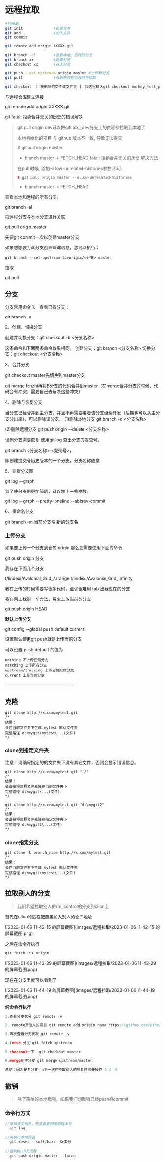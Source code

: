 # 远程拉取

```bash
#代码串
git init              #新建仓库
git add .             #加入文件
git commit

git remote add origin XXXXX.git

git branch -al        #查看本地，远程的分支
git branch xx         #新建分支
git checkout xx       #进入分支

git push --set-upstream origin master #上传新分支
git pull              #有新东西在远程时先拉取

git checkout  [ 被删除的文件或文件夹 ]，我这里输入git checkout monkey_test_py2.x/.idea，这个命令是将暂存区文件拉回本地

```







与远程仓库建立连接

git remote add origin XXXXX.git



git fatal: 拒绝合并无关的历史的错误解决

> git pull origin dev可以把gitLab上dev分支上的内容都拉取到本地了
>
> 本地初始化的项目 与 github 版本不一致, 导致无法提交
>
> $ git pull origin master
>
>  * branch            master     -> FETCH_HEAD
>    fatal: 拒绝合并无关的历史
>    解决方法
>
> 在pull 时候, 添加–allow-unrelated-histories参数 即可.
>
> ``` c++ 
> $ git pull origin master --allow-unrelated-histories                
> ```
>
>  * branch            master     -> FETCH_HEAD

查看本地和远程的所有分支。

git branch -al 



将远程分支与本地分支进行关联

git pull origin master



先要git commit一次以创建master分支



如果您想要为此分支创建跟踪信息，您可以执行：

    git branch --set-upstream-to=origin/<分支> master



拉取

git pull



## 分支

分支常用命令
1、 查看已有分支：

git branch –a



2、创建、切换分支

创建并切换分支：git checkout -b <分支名称>

这条命令和下面两条命令效果相同。
创建分支：git branch <分支名称>
切换分支：git checkout <分支名称>



3、合并分支

git checkout master先切换到master分支

git merge fenzhi再将B分支的代码合并到master（在merge合并分支的时候，代码会有冲突，需要自己去解决这些冲突）



4、删除与恢复分支

当分支已经合并到主分支，并且不再需要接着该分支继续开发（后期也可以从主分支分出来），可以删除该分支。
(1)删除本地分支
git branch -d <分支名称>


(2)删除远程分支
git push origin --delete <分支名称>



误删分支需要恢复
使用git log 查出分支的提交号。

git branch <分支名称> <提交号>，

即创建提交号历史版本的一个分支，分支名称随意



5、查看分支图

git log --graph

为了使分支图更加简明，可以加上一些参数。

git log --graph --pretty=oneline --abbrev-commit



6、重命名分支

git branch –m 当前分支名 新的分支名








### 上传分支

如果要上传一个分支到仓库 origin 那么就需要使用下面的命令

  git push origin 分支



我存在下面几个分支

 t/lindexi/Avalonial_Grid_Arrange
 t/lindexi/Avalonial_Grid_Infinity



我在上传的时候需要写很多代码，至少很难用 tab 出我现在的分支

我在网上找到一个方法，用来上传当前的分支

  git push origin HEAD



**默认上传分支**

 git config --global push.default current



设置默认使用git push就是上传当前分支

可以设置 push.default 的值为

    nothing 不上传任何分支
    matching 上传所有分支
    upstream/tracking 上传当前跟踪分支
    current 上传当前分支
————————————————

## 克隆

```
git clone http://x.com/mytest.git
/*
结果：
会在当前文件夹下生成 mytest 默认文件夹
完整路径 d:\mygit\mytest\...(文件)
*/
```

 

### clone到指定文件夹

注意：请确保指定的的文件夹下没有其它文件，否则会提示错误信息。

```
git clone http://x.com/mytest.git "./"
/*
结果：
会直接将远程文件克隆在当前文件夹下
完整路径 d:\mygit\...(文件)
*/
```

 

```
git clone http://x.com/mytest.git "d:\mygit2"
/*
结果：
会直接将远程文件克隆在指定文件夹下
完整路径 d:\mygit2\...(文件)
*/
```

 

### clone指定分支

```
git clone -b branch_name http://x.com/mytest.git
/*
结果：
会在当前文件夹下生成 mytest 默认文件夹
完整路径 d:\mygit\mytest\...(文件)
*/
```



## 拉取别人的分支

> 我们希望拉取别人的rm_control的分支到clion上

首先在clion的远程配置里加入别人的仓库地址

![2023-01-06 11-42-15 的屏幕截图](images/远程拉取/2023-01-06 11-42-15 的屏幕截图.png)

之后在命令行执行

```c
git fetch LSY_origin
```

![2023-01-06 11-43-29 的屏幕截图](images/远程拉取/2023-01-06 11-43-29 的屏幕截图.png)

现在在分支里就可以看到了

![2023-01-06 11-44-19 的屏幕截图](images/远程拉取/2023-01-06 11-44-19 的屏幕截图.png)



**纯命令行执行**

```c
1.查看分支状况 git remote -v

2. remote其他人的项目 git remote add origin_name https://github.com/other/apis.git

3.再次查看分支状况 git remote -v

4.fetch 分支 git fetch upstream

5.checkout一下  git checkout master

6.merge到主分支 git merge upstream/master

总结：因为是主分支 当下一次在拉取别人的项目只需要操作 1 4  6
```





## 撤销

> 除了简单的本地撤销，如果我们想撤销已经push的commit

### 命令行方式

```c
//撤销提交信息，先查看要回退的版本号
  git log 
      
//再执行本地回退
  git reset --soft/hard  版本号
      
//强制push到远程
  git push origin master --force
```

